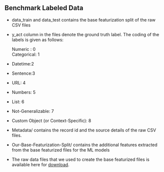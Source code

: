 ## Benchmark Labeled Data


* data_train and data_test contains the base featurization split of the raw CSV files

* y_act column in the files denote the ground truth label. The coding of the labels is given as follows:

  Numeric : 0 <br />
  Categorical: 1 <br />
* Datetime:2 <br />
* Sentence:3 <br />
* URL: 4 <br />
* Numbers: 5 <br />
* List: 6 <br />
* Not-Generalizable: 7 <br />
* Custom Object (or Context-Specific): 8

* Metadata/ contains the record id and the source details of the raw CSV files.

* Our-Base-Featurization-Split/ contains the additional features extracted from the base featurized files for the ML models

* The raw data files that we used to create the base featurized files is available here for [download](https://drive.google.com/file/d/1ZPZY2wvDvsmnpQBABLz9ZyZRGvkEmo7B/view?usp=sharing).
